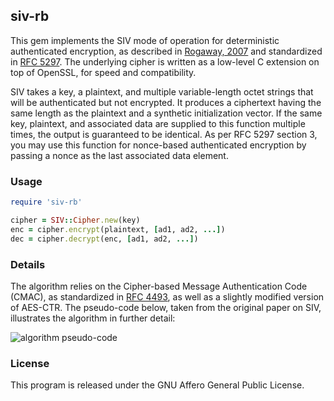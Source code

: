 ## siv-rb

This gem implements the SIV mode of operation for deterministic authenticated encryption, as described in [Rogaway, 2007](http://www.cs.ucdavis.edu/~rogaway/papers/siv.pdf) and standardized in [RFC 5297](http://tools.ietf.org/html/rfc5297). The underlying cipher is written as a low-level C extension on top of OpenSSL, for speed and compatibility.

SIV takes a key, a plaintext, and multiple variable-length octet strings that will be authenticated but not encrypted.  It produces a ciphertext having the same length as the plaintext and a synthetic initialization vector. If the same key, plaintext, and associated data are supplied to this function multiple times, the output is guaranteed to be identical. As per RFC 5297 section 3, you may use this function for nonce-based authenticated encryption by passing a nonce as the last associated data element.
  
### Usage

```ruby
require 'siv-rb'

cipher = SIV::Cipher.new(key)
enc = cipher.encrypt(plaintext, [ad1, ad2, ...])
dec = cipher.decrypt(enc, [ad1, ad2, ...])
```

### Details

The algorithm relies on the Cipher-based Message Authentication Code (CMAC), as standardized in [RFC 4493](http://tools.ietf.org/rfc/rfc4493.txt), as well as a slightly modified version of AES-CTR. The pseudo-code below, taken from the original paper on SIV, illustrates the algorithm in further detail:

![algorithm pseudo-code](http://i.imgbox.com/cbTmyL8D.png)

### License

This program is released under the GNU Affero General Public License.
